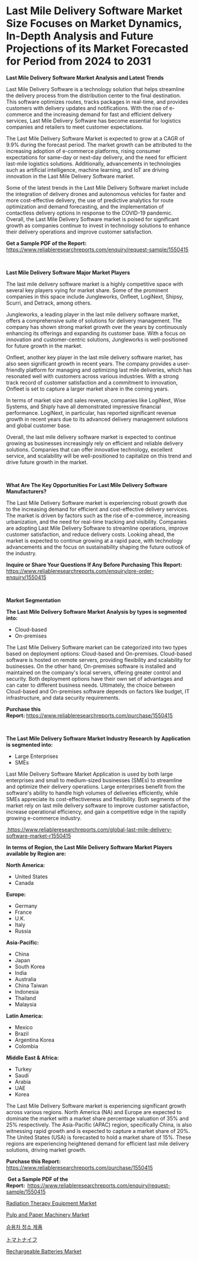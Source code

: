 <p><h1>Last Mile Delivery Software Market Size Focuses on Market Dynamics, In-Depth Analysis and Future Projections of its Market Forecasted for Period from 2024 to 2031</h1></p><p><strong>Last Mile Delivery Software Market Analysis and Latest Trends</strong></p>
<p><p>Last Mile Delivery Software is a technology solution that helps streamline the delivery process from the distribution center to the final destination. This software optimizes routes, tracks packages in real-time, and provides customers with delivery updates and notifications. With the rise of e-commerce and the increasing demand for fast and efficient delivery services, Last Mile Delivery Software has become essential for logistics companies and retailers to meet customer expectations.</p><p>The Last Mile Delivery Software Market is expected to grow at a CAGR of 9.9% during the forecast period. The market growth can be attributed to the increasing adoption of e-commerce platforms, rising consumer expectations for same-day or next-day delivery, and the need for efficient last-mile logistics solutions. Additionally, advancements in technologies such as artificial intelligence, machine learning, and IoT are driving innovation in the Last Mile Delivery Software market.</p><p>Some of the latest trends in the Last Mile Delivery Software market include the integration of delivery drones and autonomous vehicles for faster and more cost-effective delivery, the use of predictive analytics for route optimization and demand forecasting, and the implementation of contactless delivery options in response to the COVID-19 pandemic. Overall, the Last Mile Delivery Software market is poised for significant growth as companies continue to invest in technology solutions to enhance their delivery operations and improve customer satisfaction.</p></p>
<p><strong>Get a Sample PDF of the Report:&nbsp;</strong> <a href="https://www.reliableresearchreports.com/enquiry/request-sample/1550415">https://www.reliableresearchreports.com/enquiry/request-sample/1550415</a></p>
<p>&nbsp;</p>
<p><strong>Last Mile Delivery Software Major Market Players</strong></p>
<p><p>The last mile delivery software market is a highly competitive space with several key players vying for market share. Some of the prominent companies in this space include Jungleworks, Onfleet, LogiNext, Shipsy, Scurri, and Detrack, among others.</p><p>Jungleworks, a leading player in the last mile delivery software market, offers a comprehensive suite of solutions for delivery management. The company has shown strong market growth over the years by continuously enhancing its offerings and expanding its customer base. With a focus on innovation and customer-centric solutions, Jungleworks is well-positioned for future growth in the market.</p><p>Onfleet, another key player in the last mile delivery software market, has also seen significant growth in recent years. The company provides a user-friendly platform for managing and optimizing last mile deliveries, which has resonated well with customers across various industries. With a strong track record of customer satisfaction and a commitment to innovation, Onfleet is set to capture a larger market share in the coming years.</p><p>In terms of market size and sales revenue, companies like LogiNext, Wise Systems, and Shiply have all demonstrated impressive financial performance. LogiNext, in particular, has reported significant revenue growth in recent years due to its advanced delivery management solutions and global customer base.</p><p>Overall, the last mile delivery software market is expected to continue growing as businesses increasingly rely on efficient and reliable delivery solutions. Companies that can offer innovative technology, excellent service, and scalability will be well-positioned to capitalize on this trend and drive future growth in the market.</p></p>
<p>&nbsp;</p>
<p><strong>What Are The Key Opportunities For Last Mile Delivery Software Manufacturers?</strong></p>
<p><p>The Last Mile Delivery Software market is experiencing robust growth due to the increasing demand for efficient and cost-effective delivery services. The market is driven by factors such as the rise of e-commerce, increasing urbanization, and the need for real-time tracking and visibility. Companies are adopting Last Mile Delivery Software to streamline operations, improve customer satisfaction, and reduce delivery costs. Looking ahead, the market is expected to continue growing at a rapid pace, with technology advancements and the focus on sustainability shaping the future outlook of the industry.</p></p>
<p><strong>Inquire or Share Your Questions If Any Before Purchasing This Report:</strong> <a href="https://www.reliableresearchreports.com/enquiry/pre-order-enquiry/1550415">https://www.reliableresearchreports.com/enquiry/pre-order-enquiry/1550415</a></p>
<p>&nbsp;</p>
<p><strong>Market Segmentation</strong></p>
<p><strong>The Last Mile Delivery Software Market Analysis by types is segmented into:</strong></p>
<p><ul><li>Cloud-based</li><li>On-premises</li></ul></p>
<p><p>The Last Mile Delivery Software market can be categorized into two types based on deployment options: Cloud-based and On-premises. Cloud-based software is hosted on remote servers, providing flexibility and scalability for businesses. On the other hand, On-premises software is installed and maintained on the company's local servers, offering greater control and security. Both deployment options have their own set of advantages and can cater to different business needs. Ultimately, the choice between Cloud-based and On-premises software depends on factors like budget, IT infrastructure, and data security requirements.</p></p>
<p><strong>Purchase this Report:&nbsp;</strong><a href="https://www.reliableresearchreports.com/purchase/1550415">https://www.reliableresearchreports.com/purchase/1550415</a></p>
<p>&nbsp;</p>
<p><strong>The Last Mile Delivery Software Market Industry Research by Application is segmented into:</strong></p>
<p><ul><li>Large Enterprises</li><li>SMEs</li></ul></p>
<p><p>Last Mile Delivery Software Market Application is used by both large enterprises and small to medium-sized businesses (SMEs) to streamline and optimize their delivery operations. Large enterprises benefit from the software's ability to handle high volumes of deliveries efficiently, while SMEs appreciate its cost-effectiveness and flexibility. Both segments of the market rely on last mile delivery software to improve customer satisfaction, increase operational efficiency, and gain a competitive edge in the rapidly growing e-commerce industry.</p></p>
<p><a href="https://www.reliableresearchreports.com/global-last-mile-delivery-software-market-r1550415">&nbsp;https://www.reliableresearchreports.com/global-last-mile-delivery-software-market-r1550415</a></p>
<p><strong>In terms of Region, the Last Mile Delivery Software Market Players available by Region are:</strong></p>
<p>
    <p> <strong> North America: </strong>
        <ul>
            <li>United States</li>
            <li>Canada</li>
        </ul>
        </p> 
    <p> <strong> Europe: </strong>
        <ul>
            <li>Germany</li>
            <li>France</li>
            <li>U.K.</li>
            <li>Italy</li>
            <li>Russia</li>
        </ul>
        </p> 
    <p> <strong> Asia-Pacific: </strong>
        <ul>
            <li>China</li>
            <li>Japan</li>
            <li>South Korea</li>
            <li>India</li>
            <li>Australia</li>
            <li>China Taiwan</li>
            <li>Indonesia</li>
            <li>Thailand</li>
            <li>Malaysia</li>
        </ul>
        </p> 
    <p> <strong> Latin America: </strong>
        <ul>
            <li>Mexico</li>
            <li>Brazil</li>
            <li>Argentina Korea</li>
            <li>Colombia</li>
        </ul>
        </p> 
    <p> <strong> Middle East & Africa: </strong>
        <ul>
            <li>Turkey</li>
            <li>Saudi</li>
            <li>Arabia</li>
            <li>UAE</li>
            <li>Korea</li>
        </ul>
    </p>
    </p>
<p><p>The Last Mile Delivery Software market is experiencing significant growth across various regions. North America (NA) and Europe are expected to dominate the market with a market share percentage valuation of 35% and 25% respectively. The Asia-Pacific (APAC) region, specifically China, is also witnessing rapid growth and is expected to capture a market share of 20%. The United States (USA) is forecasted to hold a market share of 15%. These regions are experiencing heightened demand for efficient last mile delivery solutions, driving market growth.</p></p>
<p><strong>Purchase this Report: </strong><a href="https://www.reliableresearchreports.com/purchase/1550415">https://www.reliableresearchreports.com/purchase/1550415</a></p>
<p>&nbsp;<strong>Get a Sample PDF of the Report:&nbsp;&nbsp;</strong><a href="https://www.reliableresearchreports.com/enquiry/request-sample/1550415">https://www.reliableresearchreports.com/enquiry/request-sample/1550415</a></p>
<p><strong></strong></p>
<p><p><a href="https://github.com/marshallymanow/Market-Research-Report-List-1/blob/main/radiation-therapy-equipment-market.md">Radiation Therapy Equipment Market</a></p><p><a href="https://github.com/caicuccucga/Market-Research-Report-List-2/blob/main/pulp-and-paper-machinery-market.md">Pulp and Paper Machinery Market</a></p><p><a href="https://github.com/JosefaRice/Market-Research-Report-List-2/blob/main/396380085572.md">승용차 청소 제품</a></p><p><a href="https://github.com/NikitaBruen/Market-Research-Report-List-2/blob/main/420892368513.md">トマトナイフ</a></p><p><a href="https://github.com/francesprichey/Market-Research-Report-List-1/blob/main/rechargeable-batteries-market.md">Rechargeable Batteries Market</a></p></p>